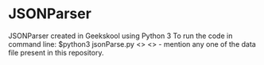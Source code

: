 # JSONParser
JSONParser created in Geekskool using Python 3
To run the code in command line: $python3 jsonParse.py <<data file name>>
<<data file name>> - mention any one of the data file present in this repository.
